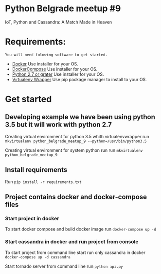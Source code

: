 # Python Belgrade meetup #9
IoT, Python and Cassandra: A Match Made in Heaven

# Requirements:
    You will need folowing software to get started.
  - [Docker](https://www.docker.com) Use installer for your OS.
  - [DockerCompose](https://docs.docker.com/compose/) Use installer for your OS.
  - [Python 2.7 or grater](https://www.python.org) Use installer for your OS.
  - [Virtualenv Wrapper](https://virtualenvwrapper.readthedocs.io/en/latest/) Use pip package manager to install to your OS.


# Get started

## Developing example we have been using python 3.5 but it will work with python 2.7

Creating virtual environment for python 3.5 whith virtualenvwrapper run
```mkvirtualenv python_belgrade_meetup_9 --python=/usr/bin/python3.5```

Creating virtual environment for system python run
run ```mkvirtualenv python_belgrade_meetup_9```

## Install requirements
Run ```pip install -r requirements.txt```

## Project contains docker and docker-compose files

### Start project in docker
To start docker compose and build docker image run
```docker-compose up -d```


### Start cassandra in docker and run project from console
To start project from command line start run only cassandra in docker
```docker-compose up -d cassandra```

Start tornado server from command line run
```python api.py```


